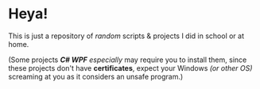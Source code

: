 # Heya!
This is just a repository of *random* scripts & projects I did in school or at home.

(Some projects _**C# WPF** especially_ may require you to install them, since these projects don't have **certificates**, expect your Windows _(or other OS)_ screaming at you as it considers an unsafe program.)
